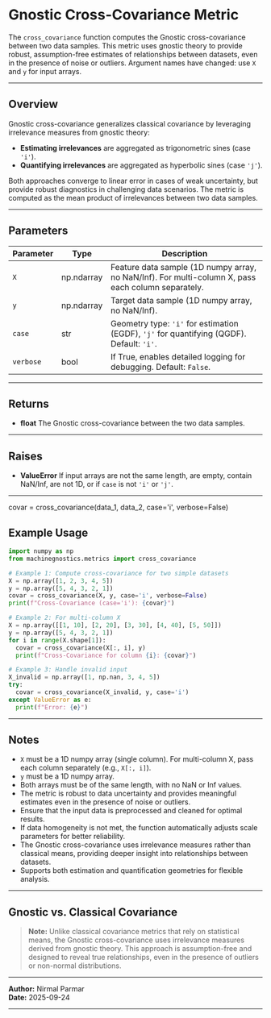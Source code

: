 
# Gnostic Cross-Covariance Metric

The `cross_covariance` function computes the Gnostic cross-covariance between two data samples. This metric uses gnostic theory to provide robust, assumption-free estimates of relationships between datasets, even in the presence of noise or outliers. Argument names have changed: use `X` and `y` for input arrays.

---

## Overview

Gnostic cross-covariance generalizes classical covariance by leveraging irrelevance measures from gnostic theory:

- **Estimating irrelevances** are aggregated as trigonometric sines (case `'i'`).
- **Quantifying irrelevances** are aggregated as hyperbolic sines (case `'j'`).

Both approaches converge to linear error in cases of weak uncertainty, but provide robust diagnostics in challenging data scenarios. The metric is computed as the mean product of irrelevances between two data samples.

---


## Parameters

| Parameter | Type       | Description                                                                                 |
|-----------|------------|---------------------------------------------------------------------------------------------|
| `X`       | np.ndarray | Feature data sample (1D numpy array, no NaN/Inf). For multi-column X, pass each column separately. |
| `y`       | np.ndarray | Target data sample (1D numpy array, no NaN/Inf).                                            |
| `case`    | str        | Geometry type: `'i'` for estimation (EGDF), `'j'` for quantifying (QGDF). Default: `'i'`.   |
| `verbose` | bool       | If True, enables detailed logging for debugging. Default: `False`.                          |

---

## Returns

- **float**
  The Gnostic cross-covariance between the two data samples.

---

## Raises

- **ValueError**
  If input arrays are not the same length, are empty, contain NaN/Inf, are not 1D, or if `case` is not `'i'` or `'j'`.

---

covar = cross_covariance(data_1, data_2, case='i', verbose=False)

## Example Usage

```python
import numpy as np
from machinegnostics.metrics import cross_covariance

# Example 1: Compute cross-covariance for two simple datasets
X = np.array([1, 2, 3, 4, 5])
y = np.array([5, 4, 3, 2, 1])
covar = cross_covariance(X, y, case='i', verbose=False)
print(f"Cross-Covariance (case='i'): {covar}")

# Example 2: For multi-column X
X = np.array([[1, 10], [2, 20], [3, 30], [4, 40], [5, 50]])
y = np.array([5, 4, 3, 2, 1])
for i in range(X.shape[1]):
  covar = cross_covariance(X[:, i], y)
  print(f"Cross-Covariance for column {i}: {covar}")

# Example 3: Handle invalid input
X_invalid = np.array([1, np.nan, 3, 4, 5])
try:
  covar = cross_covariance(X_invalid, y, case='i')
except ValueError as e:
  print(f"Error: {e}")
```

---


## Notes

- `X` must be a 1D numpy array (single column). For multi-column X, pass each column separately (e.g., `X[:, i]`).
- `y` must be a 1D numpy array.
- Both arrays must be of the same length, with no NaN or Inf values.
- The metric is robust to data uncertainty and provides meaningful estimates even in the presence of noise or outliers.
- Ensure that the input data is preprocessed and cleaned for optimal results.
- If data homogeneity is not met, the function automatically adjusts scale parameters for better reliability.
- The Gnostic cross-covariance uses irrelevance measures rather than classical means, providing deeper insight into relationships between datasets.
- Supports both estimation and quantification geometries for flexible analysis.

---

## Gnostic vs. Classical Covariance

> **Note:**
> Unlike classical covariance metrics that rely on statistical means, the Gnostic cross-covariance uses irrelevance measures derived from gnostic theory. This approach is assumption-free and designed to reveal true relationships, even in the presence of outliers or non-normal distributions.

---

**Author:** Nirmal Parmar	  
**Date:** 2025-09-24

---

